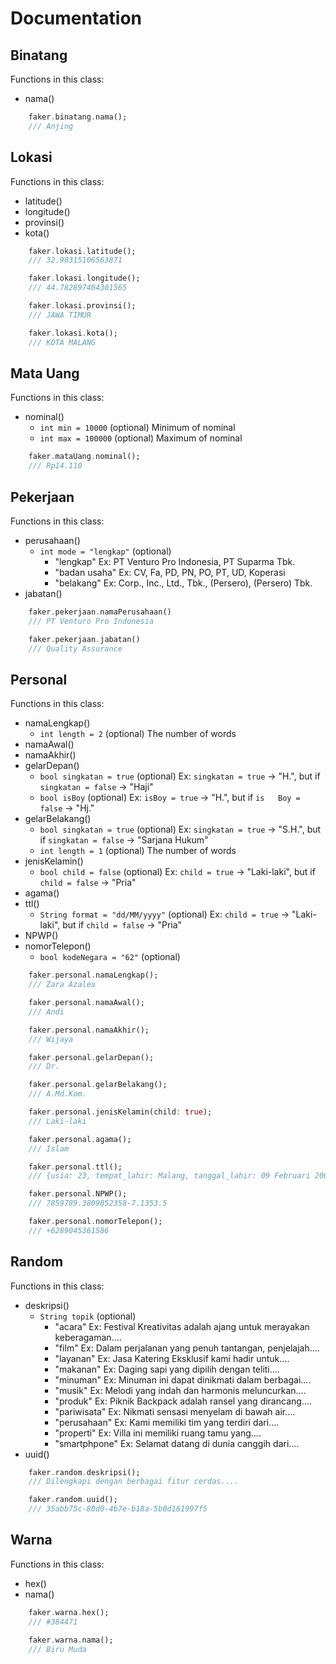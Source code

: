 # Documentation

## Binatang

Functions in this class:
- nama()

```dart
    faker.binatang.nama();
    /// Anjing
```

## Lokasi

Functions in this class:
- latitude()
- longitude()
- provinsi()
- kota()

```dart
    faker.lokasi.latitude();
    /// 32.90315106563871

    faker.lokasi.longitude();
    /// 44.782897404301565

    faker.lokasi.provinsi();
    /// JAWA TIMUR

    faker.lokasi.kota();
    /// KOTA MALANG
```

## Mata Uang

Functions in this class:
- nominal()
	- `int min = 10000`     (optional) Minimum of nominal
	- `int max = 100000`    (optional) Maximum of nominal

```dart
    faker.mataUang.nominal();
    /// Rp14.110
```

## Pekerjaan

Functions in this class:
- perusahaan()
	- `int mode = "lengkap"` (optional)
		- "lengkap"     Ex: PT Venturo Pro Indonesia, PT Suparma Tbk.
		- "badan usaha" Ex: CV, Fa, PD, PN, PO, PT, UD, Koperasi
		- "belakang"    Ex: Corp., Inc., Ltd., Tbk., (Persero), (Persero) Tbk.
- jabatan()

```dart
    faker.pekerjaan.namaPerusahaan()
    /// PT Venturo Pro Indonesia

    faker.pekerjaan.jabatan()
    /// Quality Assurance
```

## Personal

Functions in this class:
- namaLengkap()
  	- `int length = 2`  (optional) The number of words
- namaAwal()
- namaAkhir()
- gelarDepan()
  	- `bool singkatan = true`   (optional) Ex: `singkatan = true` 	-> "H.", but if `singkatan = false` -> "Haji"
  	- `bool isBoy`              (optional) Ex: `isBoy = true` -> "H.", but if `is	Boy = false` -> "Hj."
- gelarBelakang()
  	- `bool singkatan = true`   (optional) Ex: `singkatan = true` -> "S.H.", but if `singkatan = false` -> "Sarjana Hukum"
  	- `int length = 1`          (optional) The number of words
- jenisKelamin()
  	- `bool child = false`  (optional) Ex: `child = true` -> "Laki-laki", but if `child = false` -> "Pria"
- agama()
- ttl()
  	- `String format = "dd/MM/yyyy"`    (optional) Ex: `child = true` -> "Laki-laki", but if `child = false` -> "Pria"
- NPWP()
- nomorTelepon()
	- `bool kodeNegara = "62"` (optional)

```dart
    faker.personal.namaLengkap();
    /// Zara Azalea

    faker.personal.namaAwal();
    /// Andi

    faker.personal.namaAkhir();
    /// Wijaya

    faker.personal.gelarDepan();
    /// Dr.

    faker.personal.gelarBelakang();
    /// A.Md.Kom.

    faker.personal.jenisKelamin(child: true);
    /// Laki-laki

    faker.personal.agama();
    /// Islam

    faker.personal.ttl();
    /// {usia: 23, tempat_lahir: Malang, tanggal_lahir: 09 Februari 2000, label: Malang, 09 Februari 2000}

    faker.personal.NPWP();
	/// 7859789.3809852358-7.1353.5

    faker.personal.nomorTelepon();
	/// +6289045361586
```

## Random

Functions in this class:
- deskripsi()
	- `String topik` (optional)
		- "acara"       Ex: Festival Kreativitas adalah ajang untuk merayakan keberagaman....
		- "film"        Ex: Dalam perjalanan yang penuh tantangan, penjelajah....
		- "layanan"     Ex: Jasa Katering Eksklusif kami hadir untuk....
		- "makanan"     Ex: Daging sapi yang dipilih dengan teliti....
		- "minuman"     Ex: Minuman ini dapat dinikmati dalam berbagai....
		- "musik"       Ex: Melodi yang indah dan harmonis meluncurkan....
		- "produk"      Ex: Piknik Backpack adalah ransel yang dirancang....
		- "pariwisata"  Ex: Nikmati sensasi menyelam di bawah air....
		- "perusahaan"  Ex: Kami memiliki tim yang terdiri dari....
		- "properti"    Ex: Villa ini memiliki ruang tamu yang....
		- "smartphpone" Ex: Selamat datang di dunia canggih dari....
- uuid()

```dart
    faker.random.deskripsi();
    /// Dilengkapi dengan berbagai fitur cerdas....

    faker.random.uuid();
    /// 35abb75c-80d0-4b7e-b18a-5b0d161997f5
```

## Warna

Functions in this class:
- hex()
- nama()

```dart
    faker.warna.hex();
    /// #384471

    faker.warna.nama();
    /// Biru Muda
```